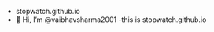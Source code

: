 
- stopwatch.github.io
- 👋 Hi, I’m @vaibhavsharma2001
-this is stopwatch.github.io
<!---
vaibhavsharma2001/vaibhavsharma2001 is a ✨ special ✨ repository because its `README.md` (this file) appears on your GitHub profile.
You can click the Preview link to take a look at your changes.
--->
